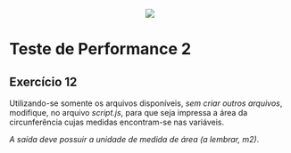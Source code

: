 <p align="center">
    <img src="https://www.infnet.edu.br/infnet/wp-content/themes/infnet.homepage//assets/img/LogoInfnetRodape.png"/>
</p>

# Teste de Performance 2

## Exercício 12

Utilizando-se somente os arquivos disponíveis, _sem criar outros arquivos_, modifique, no arquivo *script.js*, para que seja impressa a área da circunferência cujas medidas encontram-se nas variáveis.

_A saída deve possuir a unidade de medida de área (a lembrar, m2)_.
